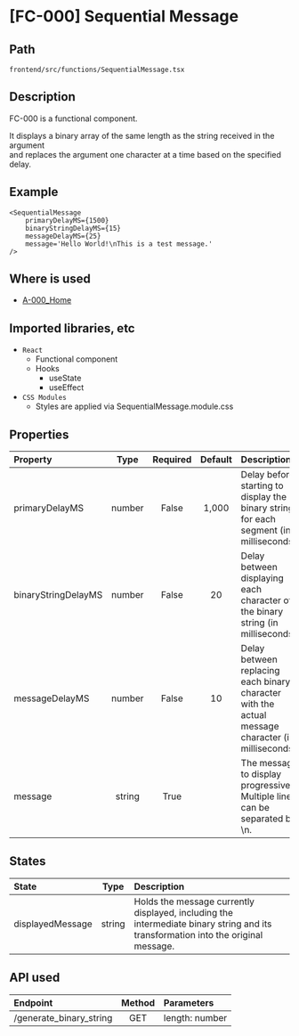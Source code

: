 # [FC-000] Sequential Message

## Path

```console
frontend/src/functions/SequentialMessage.tsx
```

## Description

FC-000 is a functional component.

It displays a binary array of the same length as the string received in the argument  
and replaces the argument one character at a time based on the specified delay.

## Example

```tsx
<SequentialMessage
    primaryDelayMS={1500}
    binaryStringDelayMS={15}
    messageDelayMS={25}
    message='Hello World!\nThis is a test message.'
/>
```

## Where is used

-   [A-000_Home](../screens/a-000_home.md)

## Imported libraries, etc

-   `React`
    -   Functional component
    -   Hooks
        -   useState
        -   useEffect
-   `CSS Modules`
    -   Styles are applied via SequentialMessage.module.css

## Properties

| Property            |  Type  | Required | Default | Description                                                                                        |
| :------------------ | :----: | :------: | :-----: | :------------------------------------------------------------------------------------------------- |
| primaryDelayMS      | number |  False   |  1,000  | Delay before starting to display the binary string for each segment (in milliseconds).             |
| binaryStringDelayMS | number |  False   |   20    | Delay between displaying each character of the binary string (in milliseconds).                    |
| messageDelayMS      | number |  False   |   10    | Delay between replacing each binary character with the actual message character (in milliseconds). |
| message             | string |   True   |         | The message to display progressively. Multiple lines can be separated by \n.                       |

## States

| State            |  Type  | Description                                                                                                                       |
| :--------------- | :----: | :-------------------------------------------------------------------------------------------------------------------------------- |
| displayedMessage | string | Holds the message currently displayed, including the intermediate binary string and its transformation into the original message. |

## API used

| Endpoint                | Method | Parameters     |
| :---------------------- | :----: | :------------- |
| /generate_binary_string |  GET   | length: number |
